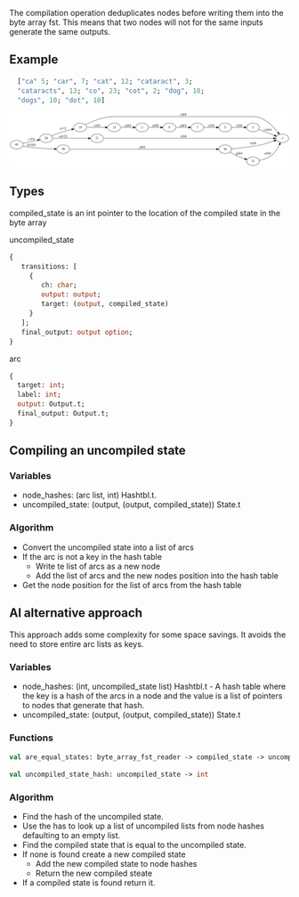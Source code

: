 The compilation operation deduplicates nodes before writing them into the byte array fst. This means that 
two nodes will not for the same inputs generate the same outputs. 


## Example

```ocaml
  ["ca" 5; "car", 7; "cat", 12; "cataract", 3;
  "cataracts", 13; "co", 23; "cot", 2; "dog", 10;
  "dogs", 10; "dot", 10]
```

![Compiled nodes](images/compiled-byte-array-fst-nodes.png "The compiled nodes of a byte array fst")

## Types

compiled_state is an int pointer to the location of the compiled state in the byte array 

uncompiled_state

```ocaml
{
   transitions: [
     {
        ch: char;
        output: output;
        target: (output, compiled_state)       
     }
   ];
   final_output: output option;  
}
```

arc

```ocaml
{
  target: int;
  label: int;
  output: Output.t;
  final_output: Output.t;
}
```

## Compiling an uncompiled state

### Variables
* node_hashes: (arc list, int) Hashtbl.t.
* uncompiled_state: (output, (output, compiled_state)) State.t

### Algorithm

* Convert the uncompiled state into a list of arcs
* If the arc is not a key in the hash table
   * Write te list of arcs as a new node
   * Add the list of arcs and the new nodes position into the hash table
* Get the node position for the list of arcs from the hash table


## Al alternative approach

This approach adds some complexity for some space savings. It avoids the need to store entire arc lists as keys.

### Variables

 * node_hashes: (int, uncompiled_state list) Hashtbl.t - A hash table where the key is a hash of the arcs in a node and
   the value is a list of pointers to nodes that generate that hash.
 * uncompiled_state: (output, (output, compiled_state)) State.t

### Functions

```ocaml
val are_equal_states: byte_array_fst_reader -> compiled_state -> uncompiled_state -> bool
```

```ocaml
val uncompiled_state_hash: uncompiled_state -> int
```

### Algorithm

 * Find the hash of the uncompiled state.
 * Use the has to look up a list of uncompiled lists from node hashes defaulting to an empty list.
 * Find the compiled state that is equal to the uncompiled state.
 * If none is found create a new compiled state 
   * Add the new compiled state to node hashes
   * Return the new compiled steate
 * If a compiled state is found return it.


